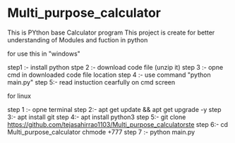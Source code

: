 

# Multi_purpose_calculator
This is PYthon base Calculator program
This project is create for better understanding of Modules and fuction in python



for use this in "windows"


step1 :- install python 
stpe 2 :- download code file (unzip it)
step 3 :- opne cmd in downloaded code file location
step 4 :- use command "python main.py"
step 5:- read instuction cearfully on cmd screen

for linux 

step 1 :- opne terminal
step 2:- apt get update && apt get upgrade -y
step 3:- apt install git
step 4:- apt install python3
step 5:- git clone https://github.com/tejasahirrao1103/Multi_purpose_calculatorste
step 6:- cd Multi_purpose_calculator chmode +777
step 7 :- python main.py







